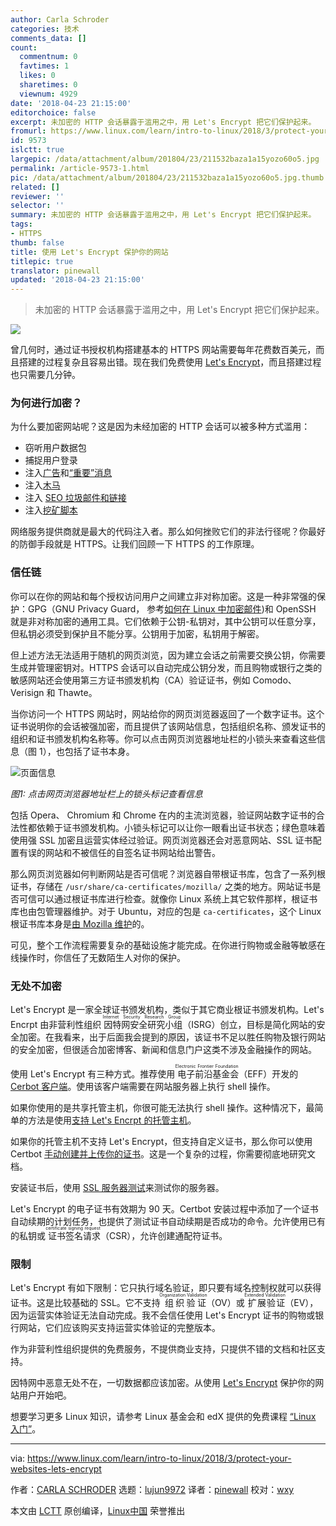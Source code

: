 ```yaml
---
author: Carla Schroder
categories: 技术
comments_data: []
count:
  commentnum: 0
  favtimes: 1
  likes: 0
  sharetimes: 0
  viewnum: 4929
date: '2018-04-23 21:15:00'
editorchoice: false
excerpt: 未加密的 HTTP 会话暴露于滥用之中，用 Let's Encrypt 把它们保护起来。
fromurl: https://www.linux.com/learn/intro-to-linux/2018/3/protect-your-websites-lets-encrypt
id: 9573
islctt: true
largepic: /data/attachment/album/201804/23/211532baza1a15yozo60o5.jpg
permalink: /article-9573-1.html
pic: /data/attachment/album/201804/23/211532baza1a15yozo60o5.jpg.thumb.jpg
related: []
reviewer: ''
selector: ''
summary: 未加密的 HTTP 会话暴露于滥用之中，用 Let's Encrypt 把它们保护起来。
tags:
- HTTPS
thumb: false
title: 使用 Let's Encrypt 保护你的网站
titlepic: true
translator: pinewall
updated: '2018-04-23 21:15:00'
---
```



> 
> 未加密的 HTTP 会话暴露于滥用之中，用 Let's Encrypt 把它们保护起来。
> 
> 
> 


![](/data/attachment/album/201804/23/211532baza1a15yozo60o5.jpg)


曾几何时，通过证书授权机构搭建基本的 HTTPS 网站需要每年花费数百美元，而且搭建的过程复杂且容易出错。现在我们免费使用 [Let's Encrypt](https://letsencrypt.org)，而且搭建过程也只需要几分钟。


### 为何进行加密？


为什么要加密网站呢？这是因为未经加密的 HTTP 会话可以被多种方式滥用：


* 窃听用户数据包
* 捕捉用户登录
* 注入[广告](https://www.thesslstore.com/blog/third-party-content-injection/)和[“重要”消息](https://blog.ryankearney.com/2013/01/comcast-caught-intercepting-and-altering-your-web-traffic/)
* 注入[木马](https://www.eff.org/deeplinks/2018/03/we-still-need-more-https-government-middleboxes-caught-injecting-spyware-ads-and)
* 注入 [SEO 垃圾邮件和链接](https://techglimpse.com/wordpress-injected-with-spam-security/)
* 注入[挖矿脚本](https://thehackernews.com/2018/03/cryptocurrency-spyware-malware.html)


网络服务提供商就是最大的代码注入者。那么如何挫败它们的非法行径呢？你最好的防御手段就是 HTTPS。让我们回顾一下 HTTPS 的工作原理。


### 信任链


你可以在你的网站和每个授权访问用户之间建立非对称加密。这是一种非常强的保护：GPG（GNU Privacy Guard， 参考[如何在 Linux 中加密邮件](https://www.linux.com/learn/how-encrypt-email-linux))和 OpenSSH 就是非对称加密的通用工具。它们依赖于公钥-私钥对，其中公钥可以任意分享，但私钥必须受到保护且不能分享。公钥用于加密，私钥用于解密。


但上述方法无法适用于随机的网页浏览，因为建立会话之前需要交换公钥，你需要生成并管理密钥对。HTTPS 会话可以自动完成公钥分发，而且购物或银行之类的敏感网站还会使用第三方证书颁发机构（CA）验证证书，例如 Comodo、 Verisign 和 Thawte。


当你访问一个 HTTPS 网站时，网站给你的网页浏览器返回了一个数字证书。这个证书说明你的会话被强加密，而且提供了该网站信息，包括组织名称、颁发证书的组织和证书颁发机构名称等。你可以点击网页浏览器地址栏的小锁头来查看这些信息（图 1），也包括了证书本身。


![](/data/attachment/album/201804/23/211533f900n5d99900g9lg.png "页面信息")


*图1: 点击网页浏览器地址栏上的锁头标记查看信息*


包括 Opera、 Chromium 和 Chrome 在内的主流浏览器，验证网站数字证书的合法性都依赖于证书颁发机构。小锁头标记可以让你一眼看出证书状态；绿色意味着使用强 SSL 加密且运营实体经过验证。网页浏览器还会对恶意网站、SSL 证书配置有误的网站和不被信任的自签名证书网站给出警告。


那么网页浏览器如何判断网站是否可信呢？浏览器自带根证书库，包含了一系列根证书，存储在 `/usr/share/ca-certificates/mozilla/` 之类的地方。网站证书是否可信可以通过根证书库进行检查。就像你 Linux 系统上其它软件那样，根证书库也由包管理器维护。对于 Ubuntu，对应的包是 `ca-certificates`，这个 Linux 根证书库本身是[由 Mozilla 维护](https://www.mozilla.org/en-US/about/governance/policies/security-group/certs/policy/)的。


可见，整个工作流程需要复杂的基础设施才能完成。在你进行购物或金融等敏感在线操作时，你信任了无数陌生人对你的保护。


### 无处不加密


Let's Encrypt 是一家全球证书颁发机构，类似于其它商业根证书颁发机构。Let's Encrpt 由非营利性组织<ruby> 因特网安全研究小组 <rt>  Internet Security Research Group </rt></ruby>（ISRG）创立，目标是简化网站的安全加密。在我看来，出于后面我会提到的原因，该证书不足以胜任购物及银行网站的安全加密，但很适合加密博客、新闻和信息门户这类不涉及金融操作的网站。


使用 Let's Encrypt 有三种方式。推荐使用<ruby> 电子前沿基金会 <rt>  Electronic Frontier Foundation </rt></ruby>（EFF）开发的 [Cerbot 客户端](https://certbot.eff.org/)。使用该客户端需要在网站服务器上执行 shell 操作。


如果你使用的是共享托管主机，你很可能无法执行 shell 操作。这种情况下，最简单的方法是使用[支持 Let's Encrpt 的托管主机](https://community.letsencrypt.org/t/web-hosting-who-support-lets-encrypt/6920)。


如果你的托管主机不支持 Let's Encrypt，但支持自定义证书，那么你可以使用 Certbot [手动创建并上传你的证书](https://community.letsencrypt.org/t/web-hosting-who-support-lets-encrypt/6920)。这是一个复杂的过程，你需要彻底地研究文档。


安装证书后，使用 [SSL 服务器测试](https://www.ssllabs.com/ssltest/)来测试你的服务器。


Let's Encrypt 的电子证书有效期为 90 天。Certbot 安装过程中添加了一个证书自动续期的计划任务，也提供了测试证书自动续期是否成功的命令。允许使用已有的私钥或<ruby> 证书签名请求 <rt>  certificate signing request </rt></ruby>（CSR），允许创建通配符证书。


### 限制


Let's Encrypt 有如下限制：它只执行域名验证，即只要有域名控制权就可以获得证书。这是比较基础的 SSL。它不支持<ruby> 组织验证 <rt>  Organization Validation </rt></ruby>（OV）或<ruby> 扩展验证 <rt>  Extended Validation </rt></ruby>（EV），因为运营实体验证无法自动完成。我不会信任使用 Let's Encrypt 证书的购物或银行网站，它们应该购买支持运营实体验证的完整版本。


作为非营利性组织提供的免费服务，不提供商业支持，只提供不错的文档和社区支持。


因特网中恶意无处不在，一切数据都应该加密。从使用 [Let's Encrypt](https://letsencrypt.org/) 保护你的网站用户开始吧。


想要学习更多 Linux 知识，请参考 Linux 基金会和 edX 提供的免费课程 [“Linux 入门”](https://training.linuxfoundation.org/linux-courses/system-administration-training/introduction-to-linux)。




---


via: <https://www.linux.com/learn/intro-to-linux/2018/3/protect-your-websites-lets-encrypt>


作者：[CARLA SCHRODER](https://www.linux.com/users/cschroder) 选题：[lujun9972](https://github.com/lujun9972) 译者：[pinewall](https://github.com/pinewall) 校对：[wxy](https://github.com/wxy)


本文由 [LCTT](https://github.com/LCTT/TranslateProject) 原创编译，[Linux中国](https://linux.cn/) 荣誉推出